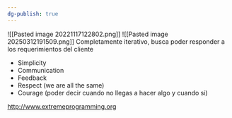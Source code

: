 ```yaml
---
dg-publish: true
---
```

![[Pasted image 20221117122802.png]]
![[Pasted image 20250312191509.png]]
Completamente iterativo, busca poder responder a los requerimientos del cliente

- Simplicity
- Communication
- Feedback
- Respect (we are all the same)
- Courage (poder decir cuando no llegas a hacer algo y cuando si)


http://www.extremeprogramming.org
